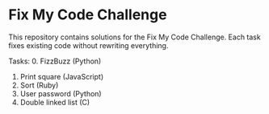 # Fix My Code Challenge

This repository contains solutions for the Fix My Code Challenge.
Each task fixes existing code without rewriting everything.

Tasks:
0. FizzBuzz (Python)
1. Print square (JavaScript)
2. Sort (Ruby)
3. User password (Python)
4. Double linked list (C)

